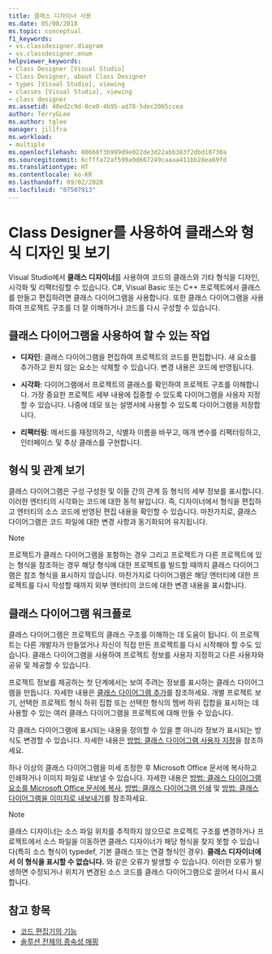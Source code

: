 ```yaml
---
title: 클래스 디자이너 사용
ms.date: 05/08/2018
ms.topic: conceptual
f1_keywords:
- vs.classdesigner.diagram
- vs.classdesigner.enum
helpviewer_keywords:
- Class Designer [Visual Studio]
- Class Designer, about Class Designer
- types [Visual Studio], viewing
- classes [Visual Studio], viewing
- class designer
ms.assetid: 40ed2c9d-0ce0-4b95-ad78-5dec2065ccea
author: TerryGLee
ms.author: tglee
manager: jillfra
ms.workload:
- multiple
ms.openlocfilehash: 80668f3b999d9e022de3d22abb383f2dbd10730a
ms.sourcegitcommit: 6cfffa72af599a9d667249caaaa411bb28ea69fd
ms.translationtype: HT
ms.contentlocale: ko-KR
ms.lasthandoff: 09/02/2020
ms.locfileid: "87507913"
---
```

# <a name="design-and-view-classes-and-types-with-class-designer"></a>Class Designer를 사용하여 클래스와 형식 디자인 및 보기

Visual Studio에서 **클래스 디자이너**를 사용하여 코드의 클래스와 기타 형식을 디자인, 시각화 및 리팩터링할 수 있습니다. C#, Visual Basic 또는 C++ 프로젝트에서 클래스를 만들고 편집하려면 클래스 다이어그램을 사용합니다. 또한 클래스 다이어그램을 사용하여 프로젝트 구조를 더 잘 이해하거나 코드를 다시 구성할 수 있습니다.

## <a name="what-you-can-do-with-class-diagrams"></a>클래스 다이어그램을 사용하여 할 수 있는 작업

- **디자인**: 클래스 다이어그램을 편집하여 프로젝트의 코드를 편집합니다. 새 요소를 추가하고 원치 않는 요소는 삭제할 수 있습니다. 변경 내용은 코드에 반영됩니다.

- **시각화**: 다이어그램에서 프로젝트의 클래스를 확인하여 프로젝트 구조를 이해합니다. 가장 중요한 프로젝트 세부 내용에 집중할 수 있도록 다이어그램을 사용자 지정할 수 있습니다. 나중에 데모 또는 설명서에 사용할 수 있도록 다이어그램을 저장합니다.

- **리팩터링**: 메서드를 재정의하고, 식별자 이름을 바꾸고, 매개 변수를 리팩터링하고, 인터페이스 및 추상 클래스를 구현합니다.

## <a name="view-types-and-relationships"></a>형식 및 관계 보기

클래스 다이어그램은 구성 구성원 및 이들 간의 관계 등 형식의 세부 정보를 표시합니다. 이러한 엔터티의 시각화는 코드에 대한 동적 뷰입니다. 즉, 디자이너에서 형식을 편집하고 엔터티의 소스 코드에 반영된 편집 내용을 확인할 수 있습니다. 마찬가지로, 클래스 다이어그램은 코드 파일에 대한 변경 사항과 동기화되어 유지됩니다.

> [!NOTE]
> 프로젝트가 클래스 다이어그램을 포함하는 경우 그리고 프로젝트가 다른 프로젝트에 있는 형식을 참조하는 경우 해당 형식에 대한 프로젝트를 빌드할 때까지 클래스 다이어그램은 참조 형식을 표시하지 않습니다. 마찬가지로 다이어그램은 해당 엔터티에 대한 프로젝트를 다시 작성할 때까지 외부 엔터티의 코드에 대한 변경 내용을 표시합니다.

## <a name="class-diagram-workflow"></a>클래스 다이어그램 워크플로

클래스 다이어그램은 프로젝트의 클래스 구조를 이해하는 데 도움이 됩니다. 이 프로젝트는 다른 개발자가 만들었거나 자신이 직접 만든 프로젝트를 다시 시작해야 할 수도 있습니다. 클래스 다이어그램을 사용하여 프로젝트 정보를 사용자 지정하고 다른 사용자와 공유 및 제공할 수 있습니다.

프로젝트 정보를 제공하는 첫 단계에서는 보여 주려는 정보를 표시하는 클래스 다이어그램을 만듭니다. 자세한 내용은 [클래스 다이어그램 추가](how-to-add-class-diagrams-to-projects.md)를 참조하세요. 개별 프로젝트 보기, 선택한 프로젝트 형식 하위 집합 또는 선택한 형식의 멤버 하위 집합을 표시하는 데 사용할 수 있는 여러 클래스 다이어그램을 프로젝트에 대해 만들 수 있습니다.

각 클래스 다이어그램에 표시되는 내용을 정의할 수 있을 뿐 아니라 정보가 표시되는 방식도 변경할 수 있습니다. 자세한 내용은 [방법: 클래스 다이어그램 사용자 지정](how-to-customize-class-diagrams.md)을 참조하세요.

하나 이상의 클래스 다이어그램을 미세 조정한 후 Microsoft Office 문서에 복사하고 인쇄하거나 이미지 파일로 내보낼 수 있습니다. 자세한 내용은 [방법: 클래스 다이어그램 요소를 Microsoft Office 문서에 복사](how-to-copy-class-diagram-elements-to-a-microsoft-office-document.md), [방법: 클래스 다이어그램 인쇄](how-to-print-class-diagrams.md) 및 [방법: 클래스 다이어그램을 이미지로 내보내기](how-to-export-class-diagrams-as-images.md)를 참조하세요.

> [!NOTE]
> 클래스 디자이너는 소스 파일 위치를 추적하지 않으므로 프로젝트 구조를 변경하거나 프로젝트에서 소스 파일을 이동하면 클래스 디자이너가 해당 형식을 찾지 못할 수 있습니다(특히 소스 형식이 typedef, 기본 클래스 또는 연결 형식인 경우). **클래스 디자이너에서 이 형식을 표시할 수 없습니다.** 와 같은 오류가 발생할 수 있습니다. 이러한 오류가 발생하면 수정되거나 위치가 변경된 소스 코드를 클래스 다이어그램으로 끌어서 다시 표시합니다.

## <a name="see-also"></a>참고 항목

- [코드 편집기의 기능](../writing-code-in-the-code-and-text-editor.md)
- [솔루션 전체의 종속성 매핑](../../modeling/map-dependencies-across-your-solutions.md)
